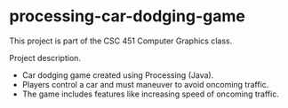 # processing-car-dodging-game

This project is part of the CSC 451 Computer Graphics class.

Project description.
- Car dodging game created using Processing (Java). 
- Players control a car and must maneuver to avoid oncoming traffic. 
- The game includes features like increasing speed of oncoming traffic.
  
